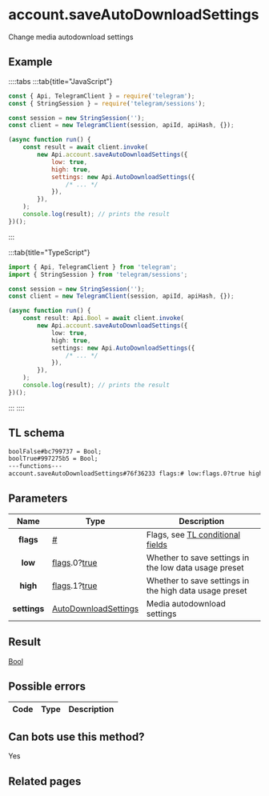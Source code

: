 # account.saveAutoDownloadSettings

Change media autodownload settings

## Example

::::tabs
:::tab{title="JavaScript"}

```js
const { Api, TelegramClient } = require('telegram');
const { StringSession } = require('telegram/sessions');

const session = new StringSession('');
const client = new TelegramClient(session, apiId, apiHash, {});

(async function run() {
    const result = await client.invoke(
        new Api.account.saveAutoDownloadSettings({
            low: true,
            high: true,
            settings: new Api.AutoDownloadSettings({
                /* ... */
            }),
        }),
    );
    console.log(result); // prints the result
})();
```

:::

:::tab{title="TypeScript"}

```ts
import { Api, TelegramClient } from 'telegram';
import { StringSession } from 'telegram/sessions';

const session = new StringSession('');
const client = new TelegramClient(session, apiId, apiHash, {});

(async function run() {
    const result: Api.Bool = await client.invoke(
        new Api.account.saveAutoDownloadSettings({
            low: true,
            high: true,
            settings: new Api.AutoDownloadSettings({
                /* ... */
            }),
        }),
    );
    console.log(result); // prints the result
})();
```

:::
::::

## TL schema

```txt
boolFalse#bc799737 = Bool;
boolTrue#997275b5 = Bool;
---functions---
account.saveAutoDownloadSettings#76f36233 flags:# low:flags.0?true high:flags.1?true settings:AutoDownloadSettings = Bool;
```

## Parameters

|     Name     | Type                                                                                                                              | Description                                                                                             |
| :----------: | --------------------------------------------------------------------------------------------------------------------------------- | ------------------------------------------------------------------------------------------------------- |
|  **flags**   | [#](https://core.telegram.org/type/%23)                                                                                           | Flags, see [TL conditional fields](https://core.telegram.org/mtproto/TL-combinators#conditional-fields) |
|   **low**    | [flags](https://core.telegram.org/mtproto/TL-combinators#conditional-fields).0?[true](https://core.telegram.org/constructor/true) | Whether to save settings in the low data usage preset                                                   |
|   **high**   | [flags](https://core.telegram.org/mtproto/TL-combinators#conditional-fields).1?[true](https://core.telegram.org/constructor/true) | Whether to save settings in the high data usage preset                                                  |
| **settings** | [AutoDownloadSettings](https://core.telegram.org/type/AutoDownloadSettings)                                                       | Media autodownload settings                                                                             |

## Result

[Bool](https://core.telegram.org/type/Bool)

## Possible errors

| Code | Type | Description |
| :--: | ---- | ----------- |

## Can bots use this method?

Yes

## Related pages
